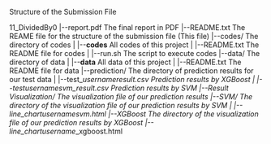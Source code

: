 Structure of the Submission File

11_DividedBy0
|--report.pdf					The final report in PDF
|--README.txt					The REAME file for the structure of the submission file (This file)
|--codes/					The directory of codes
|  |--**codes**					All codes of this project
|  |--README.txt				The README file for codes
|  |--run.sh					The script to execute codes
|--data/					The directory of data
|  |--**data**					All data of this project
|  |--README.txt				The README file for data
|--prediction/					The directory of prediction results for our test data
|  |--test_*username*_result.csv		Prediction results by XGBoost
|  |--test_*username*_svm_result.csv		Prediction results by SVM
|--Result Visualization/			The visualization file of our prediction results 
   |--SVM/					The directory of the visualization file of our prediction results by SVM
   |  |--line_chart_*username*_svm.html
   |--XGBoost					The directory of the visualization file of our prediction results by XGBoost
      |--line_chart_*username*_xgboost.html